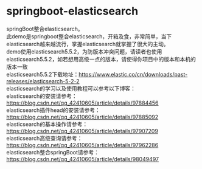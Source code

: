 # springboot-elasticsearch
springBoot整合elasticsearch。    
此demo是springboot整合elasticsearch，开箱及食，非常简单，当下elasticsearch越来越流行，掌握elasticsearch就掌握了很大的主动。   
demo使用elasticsearch5.5.2，为防版本冲突问题，请读者也使用elasticsearch5.5.2，如若想用高级一点的版本，请使得你项目中的版本和本机的版本一致     
elasticsearch5.5.2下载地址：https://www.elastic.co/cn/downloads/past-releases/elasticsearch-5-2-2   
elasticsearch的学习以及使用教程可以参考以下博客：   
elasticsearch的安装请参考：https://blog.csdn.net/qq_42410605/article/details/97884456   
elasticsearch插件head的安装请参考：https://blog.csdn.net/qq_42410605/article/details/97885092   
elasticsearch的基本操作请参考：https://blog.csdn.net/qq_42410605/article/details/97907209   
elasticsearch高级查询请参考：https://blog.csdn.net/qq_42410605/article/details/97962286   
elasticsearch整合springBoot请参考：https://blog.csdn.net/qq_42410605/article/details/98049497   
